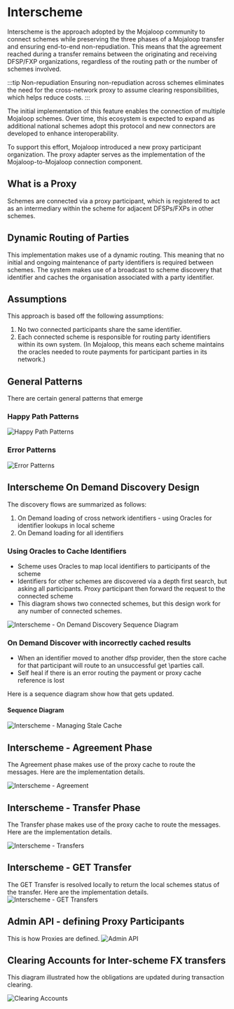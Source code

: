 # Interscheme

Interscheme is the approach adopted by the Mojaloop community to connect schemes while preserving the three phases of a Mojaloop transfer and ensuring end-to-end non-repudiation. This means that the agreement reached during a transfer remains between the originating and receiving DFSP/FXP organizations, regardless of the routing path or the number of schemes involved.

:::tip Non-repudiation 
Ensuring non-repudiation across schemes eliminates the need for the cross-network proxy to assume clearing responsibilities, which helps reduce costs.
::: 

The initial implementation of this feature enables the connection of multiple Mojaloop schemes. Over time, this ecosystem is expected to expand as additional national schemes adopt this protocol and new connectors are developed to enhance interoperability.

To support this effort, Mojaloop introduced a new proxy participant organization. The proxy adapter serves as the implementation of the Mojaloop-to-Mojaloop connection component.

## What is a Proxy
Schemes are connected via a proxy participant, which is registered to act as an intermediary within the scheme for adjacent DFSPs/FXPs in other schemes.

## Dynamic Routing of Parties
This implementation makes use of a dynamic routing. This meaning that no initial and ongoing maintenance of party identifiers is required between schemes. The system makes use of a broadcast to scheme discovery that identifier and caches the organisation associated with a party identifier.

## Assumptions
This approach is based off the following assumptions:
1. No two connected participants share the same identifier.
1. Each connected scheme is responsible for routing party identifiers within its own system. (In Mojaloop, this means each scheme maintains the oracles needed to route payments for participant parties in its network.)

## General Patterns
There are certain general patterns that emerge
### Happy Path Patterns
![Happy Path Patterns](./Interscheme/Interscheme%20-%20Happy%20path.svg)

### Error Patterns
![Error Patterns](./Interscheme/Interscheme%20-%20Error%20Cases.svg)

## Interscheme On Demand Discovery Design
The discovery flows are summarized as follows:
1. On Demand loading of cross network identifiers - using Oracles for identifier lookups in local scheme
2. On Demand loading for all identifiers

### Using Oracles to Cache Identifiers
- Scheme uses Oracles to map local identifiers to participants of the scheme
- Identifiers for other schemes are discovered via a depth first search, but asking all participants. Proxy participant then forward the request to the connected scheme
- This diagram shows two connected schemes, but this design work for any number of connected schemes.

![Interscheme - On Demand Discovery Sequence Diagram](./Interscheme/Interscheme%20-%20On%20Demand%20Discovery.svg)


### On Demand Discover with incorrectly cached results
- When an identifier moved to another dfsp provider, then the store cache for that participant will route to an unsuccessful get \parties call.
- Self heal if there is an error routing the payment or proxy cache reference is lost

Here is a sequence diagram show how that gets updated.
#### Sequence Diagram
![Interscheme - Managing Stale Cache](./Interscheme/Interscheme%20-%20Stale%20Party%20Identifier%20Cache.svg)

## Interscheme - Agreement Phase
The Agreement phase makes use of the proxy cache to route the messages.
Here are the implementation details.

![Interscheme - Agreement](./Interscheme/Interscheme%20-%20Agreement.svg)

## Interscheme - Transfer Phase
The Transfer phase makes use of the proxy cache to route the messages.
Here are the implementation details.

![Interscheme - Transfers](./Interscheme/Interscheme%20-%20Transfer.svg)

## Interscheme - GET Transfer 
The GET Transfer is resolved locally to return the local schemes status of the transfer.
Here are the implementation details.
![Interscheme - GET Transfers](./Interscheme/Interscheme%20-%20GET%20Transfer.svg)

## Admin API - defining Proxy Participants
This is how Proxies are defined.
![Admin API](./Interscheme/SettingUpProxys.svg)

## Clearing Accounts for Inter-scheme FX transfers
This diagram illustrated how the obligations are updated during transaction clearing.

![Clearing Accounts](./Interscheme/InterschemeAccounts-Clearing.png)


